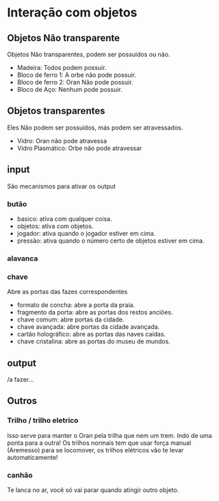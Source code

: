 # Interação com objetos

## Objetos Não transparente
Objetos Não transparentes, podem ser possuídos ou não.
- Madeira: Todos podem possuir.
- Bloco de ferro 1: A orbe não pode possuir.
- Bloco de ferro 2: Oran Não pode possuir.
- Bloco de Aço: Nenhum pode possuir.

## Objetos transparentes
Eles Não podem ser possuídos, más podem ser atravessados.
- Vidro: Oran não pode atravessa
- Vidro Plasmático: Orbe não pode atravessar

## input
São mecanismos para ativar os output
### butão
- basico: ativa com qualquer coisa.
- objetos: ativa com objetos.
- jogador: ativa quando o jogador estiver em cima. 
- pressão: ativa quando o número certo de objetos estiver em cima.

### alavanca
### chave
Abre as portas das fazes correspondentes
- formato de concha: abre a porta da praia.
- fragmento da porta: abre as portas dos restos anciões.
- chave comum: abre portas da cidade.
- chave avançada: abre portas da cidade avançada.
- cartão holográfico: abre as portas das naves caídas.
- chave cristalina: abre as portas do museu de mundos.

## output
/a fazer...

## Outros
### Trilho / trilho eletrico
Isso serve para manter o Oran pela trilha que nem um trem. Indo de uma ponta para a outra!
Os trilhos normais tem que usar força manual (Aremesso) para se locomover, os trilhos elétricos vão te levar automaticamente!

### canhão
Te lanca no ar, você só vai parar quando atingir outro objeto.

